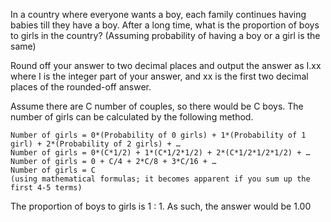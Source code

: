 In a country where everyone wants a boy, each family continues having babies till they have a boy.
After a long time, what is the proportion of boys to girls in the country? (Assuming probability of having a boy or a girl is the same)

Round off your answer to two decimal places and output the answer as I.xx where I is the integer part of your answer, and xx is the first two decimal places of the rounded-off answer.






Assume there are C number of couples, so there would be C boys. The number of girls can be calculated by the following method.

	Number of girls = 0*(Probability of 0 girls) + 1*(Probability of 1 girl) + 2*(Probability of 2 girls) + …
	Number of girls = 0*(C*1/2) + 1*(C*1/2*1/2) + 2*(C*1/2*1/2*1/2) + …
	Number of girls = 0 + C/4 + 2*C/8 + 3*C/16 + …
	Number of girls = C
	(using mathematical formulas; it becomes apparent if you sum up the first 4-5 terms)
The proportion of boys to girls is 1 : 1.
As such, the answer would be 1.00


